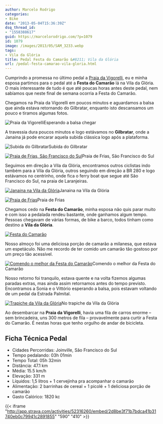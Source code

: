 ```yaml
---
author: Marcelo Rodrigo
categories:
- Bike
date: "2013-05-04T15:36:39Z"
dsq_thread_id:
- "1558388617"
guid: https://marcelorodrigo.com/?p=1079
id: 1079
image: /images/2013/05/SAM_3233.webp
tags:
- Vila da Glória
title: Pedal Festa do Camarão &#8211; Vila da Glória
url: /pedal-festa-camarao-vila-gloria.html
---
```


Cumprindo a promessa no último pedal a [Praia da Vigorelli](/ferry-boat-praia-vigorelli.html "Pedal Praia Vigorelli"), eu e minha esposa partimos para o pedal até a **Festa do Camarão** lá na Vila da Glória. O mais interessante de tudo é que até poucas horas antes deste pedal, nem sabíamos que neste final de semana ocorria a Festa do Camarão.

Chegamos na Praia da Vigorelli em poucos minutos e aguardamos a balsa que ainda estava retornando do Gilbratar, enquanto isto descansamos um pouco e tiramos algumas fotos.

![Praia da Vigorelli](/images/2013/05/SAM_3195.webp)Esperando a balsa chegar

A travessia dura poucos minutos e logo estávamos no **Gilbratar**, onde a Janaina já pode encarar aquela subida clássica logo após a plataforma.

![Subida do Gilbratar](/images/2013/05/SAM_3199.webp)Subida do Gilbratar

[![Praia de Frias, São Francisco do Sul](/images/2013/05/SAM_3204.webp)](/images/2013/05/SAM_3204.webp)Praia de Frias, São Francisco do Sul

Seguimos em direção a Vila da Glória, encontramos outros ciclistas indo também para a Vila da Glória, outros seguindo em direção a BR 280 e logo estávamos no centrinho, onde fica o ferry boat que segue até São Francisco do Sul, na praia de Laranjeiras.

[![Janaina na Vila da Glória](/images/2013/05/SAM_3205.webp)](/images/2013/05/SAM_3205.webp)Janaina na Vila da Glória

[![Praia de Frias](/images/2013/05/SAM_3211.webp)](/images/2013/05/SAM_3211.webp)Praia de Frias

Chegamos cedo na **Festa do Camarão**, minha esposa não quis parar muito e com isso a pedalada rendeu bastante, onde ganhamos algum tempo. Pessoas chegavam de várias formas, de bike a barco, todos tinham como destino a **Vila da Glória**.

[![Festa do Camarão](/images/2013/05/SAM_3222.webp)](/images/2013/05/SAM_3222.webp)

Nosso almoço foi uma deliciosa porção de camarão a milanesa, que estava um espetáculo. Não me recordo de ter comido um camarão tão gostoso por um preço tão acessível.

[![Comendo o melhor da Festa do Camarão](/images/2013/05/SAM_3233.webp)](/images/2013/05/SAM_3233.webp)Comendo o melhor da Festa do Camarão

Nosso retorno foi tranquilo, estava quente e na volta fizemos algumas paradas extras, mas ainda assim retornamos antes do tempo previsto. Encontramos a Sonia e o Vittório esperando a balsa, pois estavam voltando de um pedal da Estrada Palmital.

[![Trapiche da Vila da Glória](/images/2013/05/SAM_3228.webp)](/images/2013/05/SAM_3228.webp)No trapiche da Vila da Glória

Ao desembarcar na **Praia da Vigorelli**, havia uma fila de carros enorme – sem brincadeira, uns 300 metros de fila – provavelmente para curtir a Festa do Camarão. É nestas horas que tenho orgulho de andar de bicicleta.

## Ficha Técnica Pedal

- Cidades Percorridas: Joinville, São Francisco do Sul
- Tempo pedalando: 03h 01min
- Tempo Total: 05h 32min
- Distância: 47.1 km
- Média: 15.5 km/h
- Elevação: 331 m
- Líquidos: 1,5 litros + 1 cervejinha pra acompanhar o camarão
- Alimentação: 2 barrinhas de cereal + 1 picolé + 1 deliciosa porção de camarão
- Gasto Calórico: 1820 kc

{{< iframe "http://app.strava.com/activities/52316260/embed/2d8be3f71b7bdca41b31740eb0c79941c2891855" "590" "410" >}}